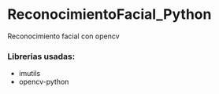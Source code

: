 # ReconocimientoFacial_Python
Reconocimiento facial con opencv

### Librerias usadas:
- imutils
- opencv-python
